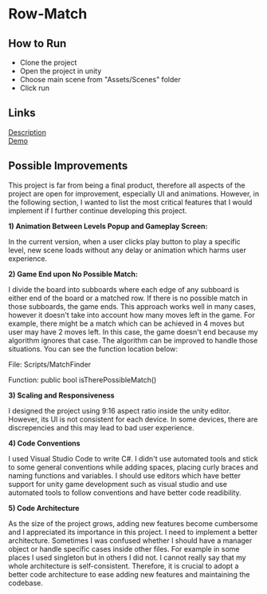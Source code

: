 # Row-Match 

## How to Run

* Clone the project
* Open the project in unity
* Choose main scene from "Assets/Scenes" folder
* Click run

## Links
[Description](https://github.com/Alputer/Row-Match/files/11299252/Dream.Games.-.Software.Engineering.Intern.Study.pdf)<br>
[Demo](https://www.youtube.com/watch?v=kSclWRnpakE)

## Possible Improvements

This project is far from being a final product, therefore all aspects of the project are open for improvement, especially UI and animations.
However, in the following section, I wanted to list the most critical features that I would implement if I further
continue developing this project.

<b> 1) Animation Between Levels Popup and Gameplay Screen: </b>

 In the current version, when a user clicks play button to play a specific level, new scene loads without any delay or animation which harms user experience.

<b> 2) Game End upon No Possible Match: </b>

I divide the board into subboards where each edge of any subboard is either end of the board or a matched row. If there is no possible match in those subboards, the game ends.
This approach works well in many cases, however it doesn't take into account how many moves left in the game. For example, there might be a match which can be achieved in 4 moves but user may 
have 2 moves left. In this case, the game doesn't end because my algorithm ignores that case. The algorithm can be improved to handle those situations. You can see the 
function location below: 

File: Scripts/MatchFinder

Function: public bool isTherePossibleMatch()

<b> 3) Scaling and Responsiveness</b>

I designed the project using 9:16 aspect ratio inside the unity editor. However, its UI is not consistent for each device. In some devices, there are discrepencies and this may lead to bad user experience.

<b> 4) Code Conventions </b>

I used Visual Studio Code to write C#. I didn't use automated tools and stick to some general conventions while adding spaces, placing curly braces and
naming functions and variables. I should use editors which have better support for unity game development such as visual studio and use automated
tools to follow conventions and have better code readibility.

<b> 5) Code Architecture </b>

As the size of the project grows, adding new features become cumbersome and I appreciated its importance in this project. I need to implement a better architecture.
Sometimes I was confused whether I should have a manager object or handle specific cases inside other files.
For example in some places I used singleton but in others I did not. I cannot really say that my whole architecture is self-consistent.
Therefore, it is crucial to adopt a better code architecture to ease adding new features and maintaining the codebase.
